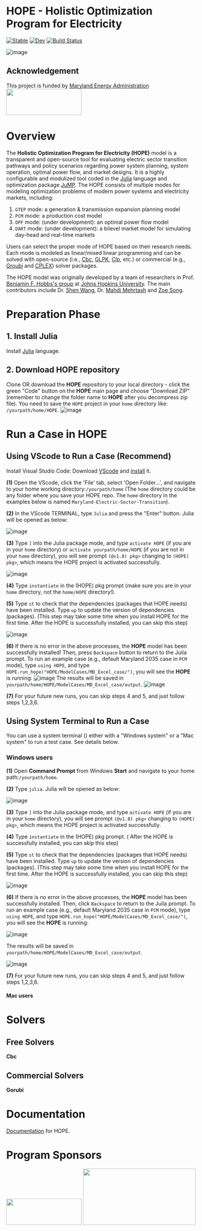 # HOPE - Holistic Optimization Program for Electricity 

[![Stable](https://img.shields.io/badge/docs-stable-blue.svg)](https://swang22.github.io/HOPE.jl/stable/)
[![Dev](https://img.shields.io/badge/docs-dev-blue.svg)](https://swang22.github.io/HOPE/dev/)
[![Build Status](https://github.com/swang22/HOPE/actions/workflows/CI.yml/badge.svg?branch=master)](https://github.com/swang22/HOPE/actions/workflows/CI.yml?query=branch%3Amaster)

![image](https://github.com/swang22/HOPE/assets/125523842/ec1e57fe-c65e-4e41-a128-43d2bbc3963c)
## Acknowledgement
This project is funded by [Maryland Energy Administration](https://energy.maryland.gov/Pages/default.aspx)
<img src="https://github.com/swang22/HOPE/assets/125523842/6abb8305-ca8f-4506-8e59-5f82e2893118" width="200" height="70" />

# Overview
The **Holistic Optimization Program for Electricity (HOPE)** model is a transparent and open-source tool for evaluating electric sector transition pathways and policy scenarios regarding power system planning, system operation, optimal power flow, and market designs. It is a highly configurable and modulized tool coded in the  [Julia](http://julialang.org/) language and optimization package [JuMP](http://jump.dev/). The HOPE consists of multiple modes for modeling optimization problems of modern power systems and electricity markets, including:
1. `GTEP` mode: a generation & transmission expansion planning model
2. `PCM` mode: a production cost model
3. `OPF` mode: (under development): an optimal power flow model
4. `DART` mode: (under development): a bilevel market model for simulating day-head and real-time markets

Users can select the proper mode of HOPE based on their research needs. Each mode is modeled as linear/mixed linear programming and can be solved with open-source (i.e., [Cbc](https://github.com/coin-or/Cbc), [GLPK](https://github.com/firedrakeproject/glpk), [Clp](https://github.com/coin-or/Clp), etc.) or commercial (e.g., [Groubi](https://www.gurobi.com/) and [CPLEX](https://www.ibm.com/products/ilog-cplex-optimization-studio)) solver packages.

The HOPE model was originally developed by a team of researchers in Prof. [Benjamin F. Hobbs's group](https://hobbsgroup.johnshopkins.edu/) at [Johns Hopkins University](https://www.jhu.edu/). The main contributors include Dr. [Shen Wang](https://ceepr.mit.edu/people/wang/), Dr. [Mahdi Mehrtash](https://www.mahdimehrtash.com/) and [Zoe Song](https://).

# Preparation Phase
## 1. Install Julia
Install [Julia](http://julialang.org/) language.

## 2. Download HOPE repository
Clone OR download the **HOPE** repository to your local directory - click the green "Code" button on the **HOPE** main page and choose "Download ZIP" (remember to change the folder name to **HOPE** after you decompress zip file). You need to save the `HOPE` project in your `home` directory like: `/yourpath/home/HOPE`. 
![image](https://github.com/swang22/HOPE/assets/125523842/6cd0feae-dec8-439f-a44d-98896228029e)

 

# Run a Case in HOPE
## Using VScode to Run a Case (Recommend)
Install Visual Studio Code: Download [VScode](https://code.visualstudio.com/) and [install](https://code.visualstudio.com/docs/setup/setup-overview) it.

**(1)** Open the VScode, click the 'File' tab, select 'Open Folder...', and navigate to your home working directory:`/yourpath/home` (The `home` directory could be any folder where you save your HOPE repo. The `home` directory in the examples below is named `Maryland-Electric-Sector-Transition`).  

**(2)** In the VScode TERMINAL, type `Julia` and press the "Enter" button. Julia will be opened as below:

   ![image](https://github.com/swang22/HOPE/assets/125523842/5fc3a8c9-23f8-44a3-92ab-135c4dbdc118)
   
**(3)** Type `]` into the Julia package mode, and type `activate HOPE` (if you are in your `home` directory) or `activate yourpath/home/HOPE` (if you are not in your `home` directory), you will see prompt `(@v1.8) pkg>` changing to `(HOPE) pkg>`, which means the HOPE project is activated successfully. 

   ![image](https://github.com/swang22/HOPE/assets/125523842/2a0c259d-060e-4799-a044-8dedb8e5cc4d)
   
**(4)** Type `instantiate` in the (HOPE) pkg prompt (make sure you are in your `home` directory, not the `home/HOPE` directory!).

**(5)** Type `st` to check that the dependencies (packages that HOPE needs) have been installed. Type `up` to update the version of dependencies (packages). (This step may take some time when you install HOPE for the first time. After the HOPE is successfully installed, you can skip this step)

![image](https://github.com/swang22/HOPE/assets/125523842/1eddf81c-97e4-4334-85ee-44958fcf8c2f)

**(6)** If there is no error in the above processes, the **HOPE** model has been successfully installed! Then, press `Backspace` button to return to the Juila prompt. To run an example case (e.g., default Maryland 2035 case in `PCM` mode), type `using HOPE`, and type `HOPE.run_hope("HOPE/ModelCases/MD_Excel_case/")`, you will see the **HOPE** is running:
![image](https://github.com/swang22/HOPE/assets/125523842/33fa4fbc-6109-45ce-ac41-f41a29885525)
The results will be saved in `yourpath/home/HOPE/ModelCases/MD_Excel_case/output`. 
![image](https://github.com/swang22/HOPE/assets/125523842/af68d3a7-4fe7-4d9c-97f5-6d8898e2c522)

**(7)**  For your future new runs, you can skip steps 4 and 5, and just follow steps 1,2,3,6.   

## Using System Terminal to Run a Case
You can use a system terminal () either with a "Windows system" or a "Mac system" to run a test case. See details below.
### Windows users
**(1)** Open **Command Prompt** from Windows **Start** and navigate to your home path:`/yourpath/home`.

**(2)** Type `julia`. Julia will be opened as below:

![image](https://github.com/swang22/HOPE/assets/125523842/6c61bed1-bf8e-4186-bea2-22413fd1328e)

**(3)** Type `]` into the Julia package mode, and type `activate HOPE` (if you are in your `home` directory), you will see prompt `(@v1.8) pkg>` changing to `(HOPE) pkg>`, which means the HOPE project is activated successfully. 

**(4)** Type `instantiate` in the (HOPE) pkg prompt. ( After the HOPE is successfully installed, you can skip this step)

**(5)** Type `st` to check that the dependencies (packages that HOPE needs) have been installed. Type `up` to update the version of dependencies (packages). (This step may take some time when you install HOPE for the first time. After the HOPE is successfully installed, you can skip this step)

![image](https://github.com/swan,g22/HOPE/assets/125523842/66ce1ea1-1b06-43d0-9f2b-542c473797aa)

**(6)** If there is no error in the above processes, the **HOPE** model has been successfully installed. Then, click `Backspace` to return to the Juila prompt. To run an example case (e.g., default Maryland 2035 case in `PCM` mode), type `using HOPE`, and type `HOPE.run_hope("HOPE/ModelCases/MD_Excel_case/")`, you will see the **HOPE** is running:

![image](https://github.com/swang22/HOPE/assets/125523842/c36c6384-7e04-450d-921a-784c3b13f8bd)

The results will be saved in `yourpath/home/HOPE/ModelCases/MD_Excel_case/output`. 

![image](https://github.com/swang22/HOPE/assets/125523842/7a760912-b8f2-4d5c-aea0-b85b6eb00bf4)

**(7)** For your future new runs, you can skip steps 4 and 5, and just follow steps 1,2,3,6.  

  
#### Mac users

# Solvers
## Free Solvers
**Cbc**

## Commercial Solvers
**Gorubi**

# Documentation

[Documentation](https://swang22.github.io/HOPE/dev/) for HOPE.


# Program Sponsors
<img src="https://github.com/swang22/HOPE/assets/125523842/6abb8305-ca8f-4506-8e59-5f82e2893118" width="200" height="70" />
<img src="https://github.com/swang22/HOPE/assets/125523842/a0c7ee3e-1ac5-4a59-9698-d654b542d64e" width="300" height="150" />





